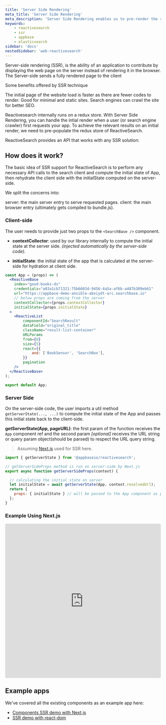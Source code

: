 ```yaml
---
title: 'Server Side Rendering'
meta_title: 'Server Side Rendering'
meta_description: 'Server Side Rendering enables us to pre-render the results on the server enabling better SEO for the app, and faster delivery of relevant results on an initial render to the users.'
keywords:
    - reactivesearch
    - ssr
    - appbase
    - elasticsearch
sidebar: 'docs'
nestedSidebar: 'web-reactivesearch'
---
```


Server-side rendering (SSR), is the ability of an application to contribute by displaying the web page on the server instead of rendering it in the browser. The Server-side sends a fully rendered page to the client

Some benefits offered by SSR technique

The initial page of the website load is faster as there are fewer codes to render.
Good for minimal and static sites.
Search engines can crawl the site for better SEO.


Reactivesearch internally runs on a redux store. With Server Side Rendering, you can handle the intial render when a user (or search engine crawler) first requests your app. To achieve the relevant results on an initial render, we need to pre-populate the redux store of ReactiveSearch.

ReactiveSearch provides an API that works with any SSR solution:

## How does it work?

The basic idea of SSR support for ReactiveSearch is to perform any necessary API calls to the search client and compute the initial state of App, then rehydrate the client side with the initialState computed on the server-side.

We split the concerns into:

server: the main server entry to serve requested pages.
client: the main browser entry (ultimately gets compiled to bundle.js).

### Client-side

The user needs to provide just two props to the `<SearchBase />` component.

- **contextCollector**: used by our library internally to compute the initial state at the server side. _(injected automatically by the server-side code)._

- **initialState**: the initial state of the app that is calculated at the server-side for hydration at client side.


```jsx
const App = (props) => (
  <ReactiveBase
    index="good-books-ds"
    credentials="a03a1cb71321:75b6603d-9456-4a5a-af6b-a487b309eb61"
    url="https://appbase-demo-ansible-abxiydt-arc.searchbase.io"
    // below props are coming from the server
    contextCollector={props.contextCollector}
    initialState={props.initialState}
  >
	<ReactiveList
		componentId="SearchResult"
		dataField="original_title"
		className="result-list-container"
		URLParams
		from={0}
		size={5}		
		react={{
			and: ['BookSensor', 'SearchBox'],
		}}
		pagination
	/>
  </ReactiveBase>
);

export default App;

``` 

### Server Side

On the server-side code, the user imports a util method `getServerState(..., ...)` to compute the initial state of the App and passes this initial state back to the client-side.

   **getServerState(App, pageURL)**: the first param of the function receives the `App` component ref and the second param *[optional]* receives the URL string or query param object(should be parsed) to respect the URL query string.

> Assuming [Next.js](https://nextjs.org/) used for SSR here.

```javascript
import { getServerState } from '@appbaseio/reactivesearch';

// getServerSideProps method is run on server-side by Next.js
export async function getServerSideProps(context) {

  // calculating the initial state on server  
  let initialState = await getServerState(App, context.resolvedUrl);
  return {
    props: { initialState } // will be passed to the App component as props
  };
}

``` 

### Example Using Next.js

<iframe src="https://codesandbox.io/embed/github/appbaseio/reactivesearch/tree/dev/packages/web/examples/ssr?fontsize=14&hidenavigation=1&theme=dark"
     style="width:100%; height:500px; border:0; border-radius: 4px; overflow:hidden;"
     title="appbaseio/searchbox"
     allow="accelerometer; ambient-light-sensor; camera; encrypted-media; geolocation; gyroscope; hid; microphone; midi; payment; usb; vr; xr-spatial-tracking"
     sandbox="allow-forms allow-modals allow-popups allow-presentation allow-same-origin allow-scripts"
   ></iframe>


## Example apps

We've covered all the existing components as an example app here:

-   [Components SSR demo with Next.js](https://github.com/appbaseio/reactivesearch/tree/next/packages/web/examples/ssr)
-   [SSR demo with react-dom](https://github.com/appbaseio/reactivesearch/tree/next/packages/web/examples/ssr-with-react-dom)
